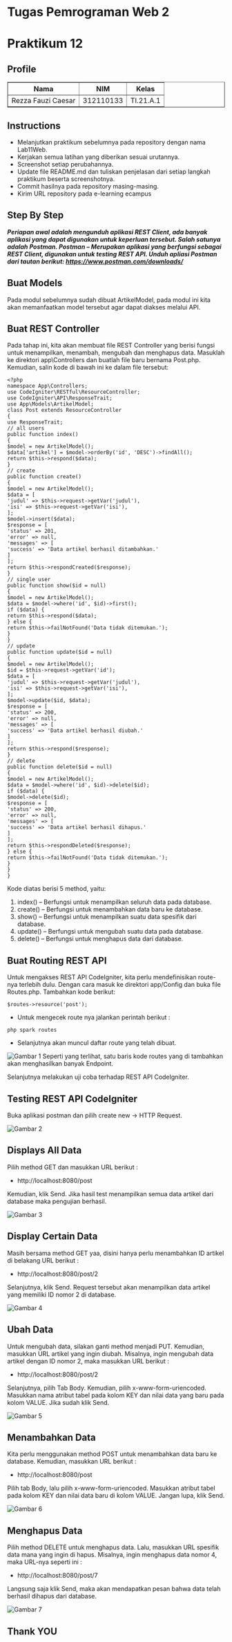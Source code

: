 # Tugas Pemrograman Web 2
# Praktikum 12
## Profile
<body>
    <table border="1">
        <tr>
            <th> Nama</th>
            <th>NIM</th>
            <th>Kelas</th>
        </tr>
        <tr>
            <td>Rezza Fauzi Caesar</td>
            <td>312110133</td>
            <td>TI.21.A.1</td>
        </tr>
    </table>
</body>

## Instructions
- Melanjutkan praktikum sebelumnya pada repository dengan nama Lab11Web.
- Kerjakan semua latihan yang diberikan sesuai urutannya.
- Screenshot setiap perubahannya.
- Update file README.md dan tuliskan penjelasan dari setiap langkah praktikum beserta screenshotnya.
- Commit hasilnya pada repository masing-masing.
- Kirim URL repository pada e-learning ecampus

## Step By Step
***Periapan awal adalah mengunduh aplikasi REST Client, ada banyak aplikasi yang dapat digunakan untuk keperluan tersebut. Salah satunya adalah Postman. Postman – Merupakan aplikasi yang berfungsi sebagai REST Client, digunakan untuk testing REST API. Unduh apliasi Postman dari tautan berikut: https://www.postman.com/downloads/***

## Buat Models
Pada modul sebelumnya sudah dibuat ArtikelModel, pada modul ini kita akan memanfaatkan model tersebut agar dapat diakses melalui API.

## Buat REST Controller
Pada tahap ini, kita akan membuat file REST Controller yang berisi fungsi untuk menampilkan, menambah, mengubah dan menghapus data. Masuklah ke direktori app\Controllers dan buatlah file baru bernama Post.php. Kemudian, salin kode di bawah ini ke dalam file tersebut:

```
<?php
namespace App\Controllers;
use CodeIgniter\RESTful\ResourceController;
use CodeIgniter\API\ResponseTrait;
use App\Models\ArtikelModel;
class Post extends ResourceController
{
use ResponseTrait;
// all users
public function index()
{
$model = new ArtikelModel();
$data['artikel'] = $model->orderBy('id', 'DESC')->findAll();
return $this->respond($data);
}
// create
public function create()
{
$model = new ArtikelModel();
$data = [
'judul' => $this->request->getVar('judul'),
'isi' => $this->request->getVar('isi'),
];
$model->insert($data);
$response = [
'status' => 201,
'error' => null,
'messages' => [
'success' => 'Data artikel berhasil ditambahkan.'
]
];
return $this->respondCreated($response);
}
// single user
public function show($id = null)
{
$model = new ArtikelModel();
$data = $model->where('id', $id)->first();
if ($data) {
return $this->respond($data);
} else {
return $this->failNotFound('Data tidak ditemukan.');
}
}
// update
public function update($id = null)
{
$model = new ArtikelModel();
$id = $this->request->getVar('id');
$data = [
'judul' => $this->request->getVar('judul'),
'isi' => $this->request->getVar('isi'),
];
$model->update($id, $data);
$response = [
'status' => 200,
'error' => null,
'messages' => [
'success' => 'Data artikel berhasil diubah.'
]
];
return $this->respond($response);
}
// delete
public function delete($id = null)
{
$model = new ArtikelModel();
$data = $model->where('id', $id)->delete($id);
if ($data) {
$model->delete($id);
$response = [
'status' => 200,
'error' => null,
'messages' => [
'success' => 'Data artikel berhasil dihapus.'
]
];
return $this->respondDeleted($response);
} else {
return $this->failNotFound('Data tidak ditemukan.');
}
}
}

```

Kode diatas berisi 5 method, yaitu:
1. index() – Berfungsi untuk menampilkan seluruh data pada database.
2. create() – Berfungsi untuk menambahkan data baru ke database.
3. show() – Berfungsi untuk menampilkan suatu data spesifik dari database.
4. update() – Berfungsi untuk mengubah suatu data pada database.
5. delete() – Berfungsi untuk menghapus data dari database.

## Buat Routing REST API
Untuk mengakses REST API CodeIgniter, kita perlu mendefinisikan route-nya terlebih dulu. Dengan cara masuk ke direktori app/Config dan buka file Routes.php. Tambahkan kode berikut:

```
$routes->resource('post');
```

- Untuk mengecek route nya jalankan perintah berikut :

```
php spark routes
```

- Selanjutnya akan muncul daftar route yang telah dibuat.

![Gambar 1](img/1.png)
Seperti yang terlihat, satu baris kode routes yang di tambahkan akan menghasilkan banyak Endpoint.

Selanjutnya melakukan uji coba terhadap REST API CodeIgniter.

## Testing REST API CodeIgniter
Buka aplikasi postman dan pilih create new → HTTP Request.

![Gambar 2](img/2.png)

## Displays All Data
Pilih method GET dan masukkan URL berikut :
- http://localhost:8080/post

Kemudian, klik Send. Jika hasil test menampilkan semua data artikel dari database maka pengujian berhasil.

![Gambar 3](img/3.png)

## Display Certain Data
Masih bersama method GET yaa, disini hanya perlu menambahkan ID artikel di belakang URL berikut :
- http://localhost:8080/post/2

Selanjutnya, klik Send. Request tersebut akan menampilkan data artikel yang memiliki ID nomor 2 di database.

![Gambar 4](img/4.png)

## Ubah Data
Untuk mengubah data, silakan ganti method menjadi PUT. Kemudian, masukkan URL artikel
yang ingin diubah. Misalnya, ingin mengubah data artikel dengan ID nomor 2, maka masukkan URL berikut :
- http://localhost:8080/post/2

Selanjutnya, pilih Tab Body. Kemudian, pilih x-www-form-uriencoded. Masukkan nama 
atribut tabel pada kolom KEY dan nilai data yang baru pada kolom VALUE. Jika sudah klik Send.
 
![Gambar 5](img/5.png)

## Menambahkan Data
Kita perlu menggunakan method POST untuk menambahkan data baru ke database. 
Kemudian, masukkan URL berikut :
- http://localhost:8080/post

Pilih tab Body, lalu pilih x-www-form-uriencoded. Masukkan atribut tabel pada 
kolom KEY dan nilai data baru di kolom VALUE. Jangan lupa, klik Send.

![Gambar 6](img/6.png)
 
## Menghapus Data

Pilih method DELETE untuk menghapus data. Lalu, masukkan URL spesifik data mana yang 
ingin di hapus. Misalnya, ingin menghapus data nomor 4, maka URL-nya seperti ini :
- http://localhost:8080/post/7

Langsung saja klik Send, maka akan mendapatkan pesan bahwa data telah berhasil dihapus dari database.

![Gambar 7](img/7.png)
  
## Thank YOU
